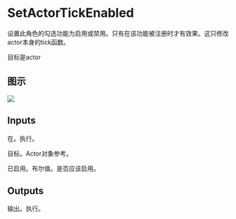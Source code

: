 # SetActorTickEnabled

设置此角色的勾选功能为启用或禁用。只有在该功能被注册时才有效果。这只修改actor本身的tick函数。

目标是actor

## 图示

![]($-20221218-17350302.png)

## Inputs

在。执行。

目标。Actor对象参考。

已启用。布尔值。是否应该启用。 

## Outputs

输出。执行。
